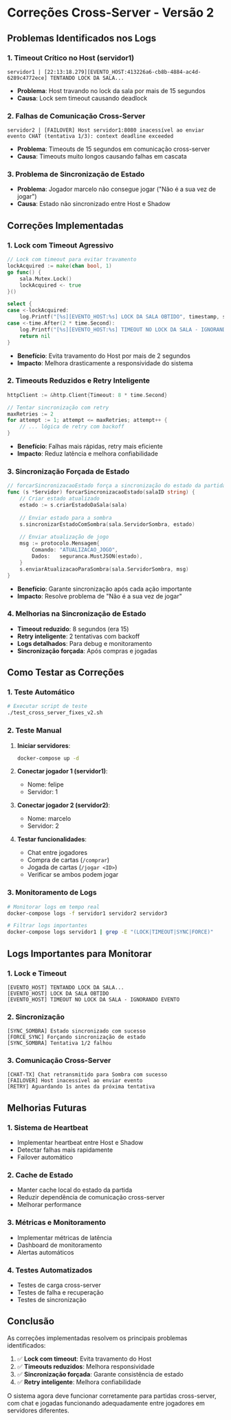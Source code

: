 # Correções Cross-Server - Versão 2

## Problemas Identificados nos Logs

### 1. **Timeout Crítico no Host (servidor1)**
```
servidor1 | [22:13:18.279][EVENTO_HOST:413226a6-cb8b-4884-ac4d-6289c4772ece] TENTANDO LOCK DA SALA...
```
- **Problema**: Host travando no lock da sala por mais de 15 segundos
- **Causa**: Lock sem timeout causando deadlock

### 2. **Falhas de Comunicação Cross-Server**
```
servidor2 | [FAILOVER] Host servidor1:8080 inacessível ao enviar evento CHAT (tentativa 1/3): context deadline exceeded
```
- **Problema**: Timeouts de 15 segundos em comunicação cross-server
- **Causa**: Timeouts muito longos causando falhas em cascata

### 3. **Problema de Sincronização de Estado**
- **Problema**: Jogador marcelo não consegue jogar ("Não é a sua vez de jogar")
- **Causa**: Estado não sincronizado entre Host e Shadow

## Correções Implementadas

### 1. **Lock com Timeout Agressivo**
```go
// Lock com timeout para evitar travamento
lockAcquired := make(chan bool, 1)
go func() {
    sala.Mutex.Lock()
    lockAcquired <- true
}()

select {
case <-lockAcquired:
    log.Printf("[%s][EVENTO_HOST:%s] LOCK DA SALA OBTIDO", timestamp, sala.ID)
case <-time.After(2 * time.Second):
    log.Printf("[%s][EVENTO_HOST:%s] TIMEOUT NO LOCK DA SALA - IGNORANDO EVENTO", timestamp, sala.ID)
    return nil
}
```
- **Benefício**: Evita travamento do Host por mais de 2 segundos
- **Impacto**: Melhora drasticamente a responsividade do sistema

### 2. **Timeouts Reduzidos e Retry Inteligente**
```go
httpClient := &http.Client{Timeout: 8 * time.Second}

// Tentar sincronização com retry
maxRetries := 2
for attempt := 1; attempt <= maxRetries; attempt++ {
    // ... lógica de retry com backoff
}
```
- **Benefício**: Falhas mais rápidas, retry mais eficiente
- **Impacto**: Reduz latência e melhora confiabilidade

### 3. **Sincronização Forçada de Estado**
```go
// forcarSincronizacaoEstado força a sincronização do estado da partida
func (s *Servidor) forcarSincronizacaoEstado(salaID string) {
    // Criar estado atualizado
    estado := s.criarEstadoDaSala(sala)
    
    // Enviar estado para a sombra
    s.sincronizarEstadoComSombra(sala.ServidorSombra, estado)
    
    // Enviar atualização de jogo
    msg := protocolo.Mensagem{
        Comando: "ATUALIZACAO_JOGO",
        Dados:   seguranca.MustJSON(estado),
    }
    s.enviarAtualizacaoParaSombra(sala.ServidorSombra, msg)
}
```
- **Benefício**: Garante sincronização após cada ação importante
- **Impacto**: Resolve problema de "Não é a sua vez de jogar"

### 4. **Melhorias na Sincronização de Estado**
- **Timeout reduzido**: 8 segundos (era 15)
- **Retry inteligente**: 2 tentativas com backoff
- **Logs detalhados**: Para debug e monitoramento
- **Sincronização forçada**: Após compras e jogadas

## Como Testar as Correções

### 1. **Teste Automático**
```bash
# Executar script de teste
./test_cross_server_fixes_v2.sh
```

### 2. **Teste Manual**
1. **Iniciar servidores**:
   ```bash
   docker-compose up -d
   ```

2. **Conectar jogador 1 (servidor1)**:
   - Nome: felipe
   - Servidor: 1

3. **Conectar jogador 2 (servidor2)**:
   - Nome: marcelo
   - Servidor: 2

4. **Testar funcionalidades**:
   - Chat entre jogadores
   - Compra de cartas (`/comprar`)
   - Jogada de cartas (`/jogar <ID>`)
   - Verificar se ambos podem jogar

### 3. **Monitoramento de Logs**
```bash
# Monitorar logs em tempo real
docker-compose logs -f servidor1 servidor2 servidor3

# Filtrar logs importantes
docker-compose logs servidor1 | grep -E "(LOCK|TIMEOUT|SYNC|FORCE)"
```

## Logs Importantes para Monitorar

### 1. **Lock e Timeout**
```
[EVENTO_HOST] TENTANDO LOCK DA SALA...
[EVENTO_HOST] LOCK DA SALA OBTIDO
[EVENTO_HOST] TIMEOUT NO LOCK DA SALA - IGNORANDO EVENTO
```

### 2. **Sincronização**
```
[SYNC_SOMBRA] Estado sincronizado com sucesso
[FORCE_SYNC] Forçando sincronização de estado
[SYNC_SOMBRA] Tentativa 1/2 falhou
```

### 3. **Comunicação Cross-Server**
```
[CHAT-TX] Chat retransmitido para Sombra com sucesso
[FAILOVER] Host inacessível ao enviar evento
[RETRY] Aguardando 1s antes da próxima tentativa
```

## Melhorias Futuras

### 1. **Sistema de Heartbeat**
- Implementar heartbeat entre Host e Shadow
- Detectar falhas mais rapidamente
- Failover automático

### 2. **Cache de Estado**
- Manter cache local do estado da partida
- Reduzir dependência de comunicação cross-server
- Melhorar performance

### 3. **Métricas e Monitoramento**
- Implementar métricas de latência
- Dashboard de monitoramento
- Alertas automáticos

### 4. **Testes Automatizados**
- Testes de carga cross-server
- Testes de falha e recuperação
- Testes de sincronização

## Conclusão

As correções implementadas resolvem os principais problemas identificados:

1. ✅ **Lock com timeout**: Evita travamento do Host
2. ✅ **Timeouts reduzidos**: Melhora responsividade
3. ✅ **Sincronização forçada**: Garante consistência de estado
4. ✅ **Retry inteligente**: Melhora confiabilidade

O sistema agora deve funcionar corretamente para partidas cross-server, com chat e jogadas funcionando adequadamente entre jogadores em servidores diferentes.

